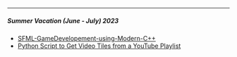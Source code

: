 ---

##### Summer Vacation (June - July) 2023

- [SFML-GameDevelopement-using-Modern-C++](./SFML-GameDevelopement-using-Modern-C++/README.md)
- [Python Script to Get Video Tiles from a YouTube Playlist](./Misc/youtubeScript.py)
